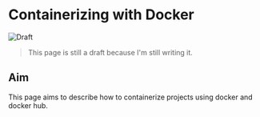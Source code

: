 # Containerizing with Docker
![Draft](https://img.shields.io/badge/status-draft-red)

> This page is still a draft because I'm still writing it.

## Aim
This page aims to describe how to containerize projects using docker and docker hub.
